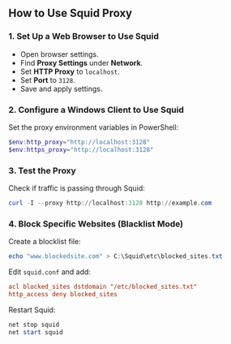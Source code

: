 ## **How to Use Squid Proxy**

### **1. Set Up a Web Browser to Use Squid**
- Open browser settings.
- Find **Proxy Settings** under **Network**.
- Set **HTTP Proxy** to `localhost`.
- Set **Port** to `3128`.
- Save and apply settings.

### **2. Configure a Windows Client to Use Squid**
Set the proxy environment variables in PowerShell:
```powershell
$env:http_proxy="http://localhost:3128"
$env:https_proxy="http://localhost:3128"
```

### **3. Test the Proxy**
Check if traffic is passing through Squid:
```powershell
curl -I --proxy http://localhost:3128 http://example.com
```

### **4. Block Specific Websites (Blacklist Mode)**
Create a blocklist file:
```powershell
echo "www.blockedsite.com" > C:\Squid\etc\blocked_sites.txt
```
Edit `squid.conf` and add:
```ini
acl blocked_sites dstdomain "/etc/blocked_sites.txt"
http_access deny blocked_sites
```
Restart Squid:
```powershell
net stop squid
net start squid
```